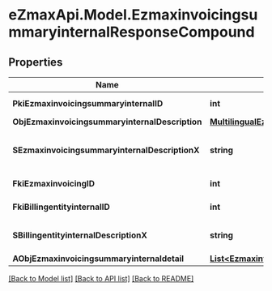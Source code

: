 
# eZmaxApi.Model.EzmaxinvoicingsummaryinternalResponseCompound

## Properties

Name | Type | Description | Notes
------------ | ------------- | ------------- | -------------
**PkiEzmaxinvoicingsummaryinternalID** | **int** | The unique ID of the Ezmaxinvoicingsummaryinternal | [optional] 
**ObjEzmaxinvoicingsummaryinternalDescription** | [**MultilingualEzmaxinvoicingsummaryinternalDescription**](MultilingualEzmaxinvoicingsummaryinternalDescription.md) |  | 
**SEzmaxinvoicingsummaryinternalDescriptionX** | **string** | The Ezmaxinvoicingsummaryinternal description in the language of the requester | 
**FkiEzmaxinvoicingID** | **int** | The unique ID of the Ezmaxinvoicing | [optional] 
**FkiBillingentityinternalID** | **int** | The unique ID of the Billingentityinternal. | 
**SBillingentityinternalDescriptionX** | **string** | The description of the Billingentityinternal in the language of the requester | 
**AObjEzmaxinvoicingsummaryinternaldetail** | [**List&lt;EzmaxinvoicingsummaryinternaldetailResponseCompound&gt;**](EzmaxinvoicingsummaryinternaldetailResponseCompound.md) |  | 

[[Back to Model list]](../README.md#documentation-for-models)
[[Back to API list]](../README.md#documentation-for-api-endpoints)
[[Back to README]](../README.md)


